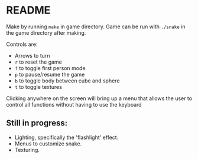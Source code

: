 README
======

Make by running `make` in game directory. Game can be run with `./snake` in the
game directory after making.

Controls are:
* Arrows to turn
* `r` to reset the game
* `f` to toggle first person mode
* `p` to pause/resume the game
* `b` to toggle body between cube and sphere
* `t` to toggle textures

Clicking anywhere on the screen will bring up a menu that allows the user to 
control all functions without having to use the keyboard


Still in progress:
------------------

* Lighting, specifically the 'flashlight' effect.
* Menus to customize snake.
* Texturing.